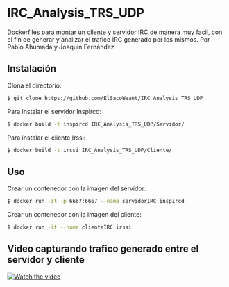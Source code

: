 
# IRC_Analysis_TRS_UDP
Dockerfiles para montar un cliente y servidor IRC de manera muy facil, con el fin de generar y analizar el trafico IRC generado por los mismos.
Por Pablo Ahumada y Joaquín Fernández 

## Instalación

Clona el directorio:
```sh
$ git clone https://github.com/ElSacoWeant/IRC_Analysis_TRS_UDP
```

Para instalar el servidor Inspircd:
```sh
$ docker build -t inspircd IRC_Analysis_TRS_UDP/Servidor/
```

Para instalar el cliente Irssi:
```sh
$ docker build -t irssi IRC_Analysis_TRS_UDP/Cliente/
```


## Uso
Crear un contenedor con la imagen del servidor:
```sh
$ docker run -it -p 6667:6667 --name servidorIRC inspircd
```

Crear un contenedor con la imagen del cliente:
```sh
$ docker run -it --name clienteIRC irssi
```


## Video capturando trafico generado entre el servidor y cliente

[![Watch the video](https://img.youtube.com/vi/LIOw5wZKxmw/hqdefault.jpg)](https://youtu.be/LIOw5wZKxmw)

